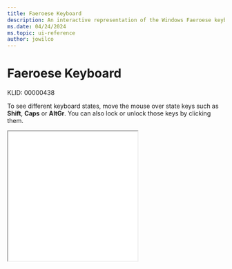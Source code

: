 ```yaml
---
title: Faeroese Keyboard
description: An interactive representation of the Windows Faeroese keyboard. To see different keyboard states, click or move the mouse over the state keys.
ms.date: 04/24/2024
ms.topic: ui-reference
author: jowilco
---
```


# Faeroese Keyboard

KLID: 00000438

To see different keyboard states, move the mouse over state keys such as **Shift**, **Caps** or **AltGr**. You can also lock or unlock those keys by clicking them.

<iframe src="kbdfo.html" height="300"></iframe>

